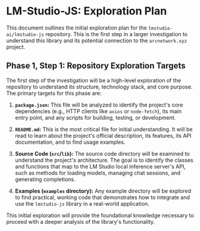 # LM-Studio-JS: Exploration Plan

This document outlines the initial exploration plan for the `lmstudio-ai/lmstudio-js` repository. This is the first step in a larger investigation to understand this library and its potential connection to the `arcnetwork.xyz` project.

## Phase 1, Step 1: Repository Exploration Targets

The first step of the investigation will be a high-level exploration of the repository to understand its structure, technology stack, and core purpose. The primary targets for this phase are:

1.  **`package.json`:** This file will be analyzed to identify the project's core dependencies (e.g., HTTP clients like `axios` or `node-fetch`), its main entry point, and any scripts for building, testing, or development.

2.  **`README.md`:** This is the most critical file for initial understanding. It will be read to learn about the project's official description, its features, its API documentation, and to find usage examples.

3.  **Source Code (`src`/`lib`):** The source code directory will be examined to understand the project's architecture. The goal is to identify the classes and functions that map to the LM Studio local inference server's API, such as methods for loading models, managing chat sessions, and generating completions.

4.  **Examples (`examples` directory):** Any example directory will be explored to find practical, working code that demonstrates how to integrate and use the `lmstudio-js` library in a real-world application.

This initial exploration will provide the foundational knowledge necessary to proceed with a deeper analysis of the library's functionality.
